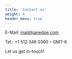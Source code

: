 ```yaml
---
title: 'Contact us'
weight: 4
header_menu: true
---
```

E-Mail: [mail@janedoe.com](mailto:your-email@your-domain.com)

Tel.: +1 512 346 0360 – GMT-6

Let us get in-touch!
